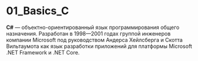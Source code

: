 # 01_Basics_C
**C#** — объектно-ориентированный язык программирования общего назначения. Разработан в 1998—2001 годах группой инженеров компании Microsoft под руководством Андерса Хейлсберга и Скотта Вильтаумота как язык разработки приложений для платформы Microsoft .NET Framework и .NET Core.
